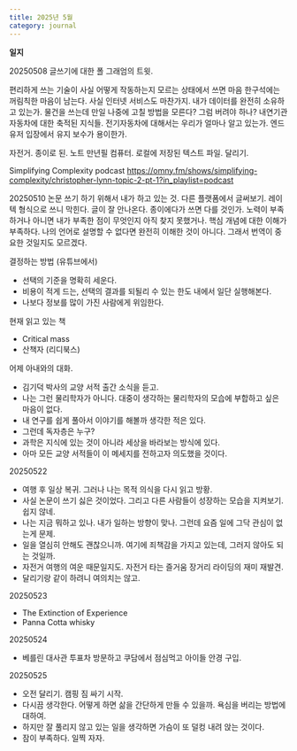 ```yaml
---
title: 2025년 5월
category: journal
---
```


**일지**

20250508
글쓰기에 대한 폴 그래엄의 트윗.

편리하게 쓰는 기술이 사실 어떻게 작동하는지 모르는 상태에서 쓰면 마음 한구석에는 꺼림칙한 마음이 남는다.
사실 인터넷 서비스도 마찬가지.
내가 데이터를 완전히 소유하고 있는가. 
물건을 쓰는데 만일 나중에 고칠 방법을 모른다? 그럼 버려야 하나?
내연기관 자동차에 대한 축적된 지식들.
전기자동차에 대해서는 우리가 얼마나 알고 있는가. 엔드 유저 입장에서 유지 보수가 용이한가.


자전거.
종이로 된. 노트
만년필
컴퓨터. 로컬에 저장된 텍스트 파일.
달리기.


Simplifying Complexity podcast
https://omny.fm/shows/simplifying-complexity/christopher-lynn-topic-2-pt-1?in_playlist=podcast

20250510
논문 쓰기 하기 위해서 내가 하고 있는 것. 다른 플랫폼에서 글써보기. 레이텍 형식으로 쓰니 막힌다. 글이 잘 안나온다. 종이에다가 쓰면 다를 것인가. 노력이 부족하거나 아니면 내가 부족한 점이 무엇인지 아직 찾지 못했거나. 핵심 개념에 대한 이해가 부족하다. 나의 언어로 설명할 수 없다면 완전히 이해한 것이 아니다. 그래서 번역이 중요한 것일지도 모르겠다. 


결정하는 방법 (유튜브에서)
- 선택의 기준을 명확히 세운다.
- 비용이 적게 드는, 선택의 결과를 되될리 수 있는 한도 내에서 일단 실행해본다.
- 나보다 정보를 많이 가진 사람에게 위임한다.

현재 읽고 있는 책
- Critical mass
- 산책자 (리디북스)

어제 아내와의 대화. 
- 김기덕 박사의 교양 서적 출간 소식을 듣고. 
- 나는 그런 물리학자가 아니다. 대중이 생각하는 물리학자의 모습에 부합하고 싶은 마음이 없다.
- 내 연구를 쉽게 풀아서 이야기를 해볼까 생각한 적은 있다.
- 그런데 독자층은 누구?
- 과학은 지식에 있는 것이 아니라 세상을 바라보는 방식에 있다.
- 아마 모든 교양 서적들이 이 메세지를 전하고자 의도했을 것이다.

20250522
- 여행 후 일상 복귀. 그러나 나는 목적 의식을 다시 읽고 방황.
- 사실 논문이 쓰기 싫은 것이었다. 그리고 다른 사람들이 성장하는 모습을 지켜보기. 쉽지 않네.
- 나는 지금 뭐하고 있나. 내가 일하는 방향이 맞나. 그런데 요즘 일에 그닥 관심이 없는게 문제.
- 일을 열심히 안해도 괜찮으니까. 여기에 죄책감을 가지고 있는데, 그러지 않아도 되는 것일까.
- 자전거 여행의 여운 때문일지도. 자전거 타는 즐거움 장거리 라이딩의 재미 재발견.
- 달리기랑 같이 하려니 여의치는 않고.

20250523
- The Extinction of Experience 
- Panna Cotta whisky

20250524
- 베를린 대사관 투표차 방문하고 쿠담에서 점심먹고 아이들 안경 구입.

20250525
- 오전 달리기. 캠핑 짐 싸기 시작.
- 다시끔 생각한다. 어떻게 하면 삶을 간단하게 만들 수 있을까. 욕심을 버리는 방법에 대하여.
- 하지만 잘 풀리지 않고 있는 일을 생각하면 가슴이 또 덜컹 내려 앉는 것이다.
- 잠이 부족하다. 일찍 자자. 



